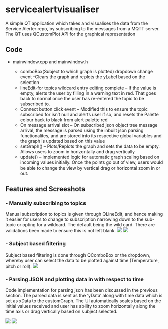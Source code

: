 # servicealertvisualiser

A simple QT application which takes and visualises the data from the Service Alerter repo, by subscribing to the messages from a MQTT server. The QT uses QCustomPlot API for the graphical representation

## Code
- mainwindow.cpp and mainwindow.h 

  - comboBox(Subject to which graph is plotted) dropdown change event -Clears the graph and replots the yLabel based on the selection
  - lineEdit-for topics wildcard entry editing complete – If the value is empty, alerts the user by filling in a warning text in red. That goes back to normal once the user has re-entered the topic to be subscribed to.
  - Connect button click event – Modified this to ensure the topic subscribed for isn’t null and alerts user if so, and resets the Palette colour back to black from alert palette red
  - On message arrival slot – On subscribed json object tree message arrival, the message is parsed using the inbuilt json parsing functionalites, and are stored into its respective global variables and the graph is updated based on this value
  - setGraph() – Plots/Replots the graph and sets the data to be empty. Allows users to zoom in horizontally and drag vertically
  - update() – Implemented logic for automatic graph scaling based on incoming values initially. Once the points go out of view, users would be able to change the view by vertical drag or horizontal zoom in or out.


## Features and Screeshots

### - Manually subscribing to topics
Manual subscription to topics is given through QLineEdit, and hence making it easier for users to change to subscription narrowing down to the sub-topic or opting for a wildcard. The default being the wild card. There are validations been made to ensure this is not left blank.
![](https://i.ibb.co/CsVpGcv/Annotation-2020-05-20-032154.png)
![](https://i.ibb.co/FgHtkVV/Annotation-2020-05-20-2.png)

### - Subject based filtering
Subject based filtering is done through QComboBox or the dropdown, whereby user can select the data to be plotted against time (Temperature, pitch or roll). 
![](https://i.ibb.co/C98bzk4/Annotation-2020-05-20-3.png)

### - Parsing JSON and plotting data in with respect to time
Code implementation for parsing json has been discussed in the previous section. The parsed data is sent as the ‘yData’ along with time data which is set as xData to the customGraph. The UI automatically scales based on the initial values received and user has
ability to zoom horizontally along the time axis or drag vertically based on subject selected.

![](https://i.ibb.co/Qm4PWZL/Annotation-2020-05-20-4.png)
![](https://i.ibb.co/Mk0s8Gv/Annotation-2020-05-20-5.png)


